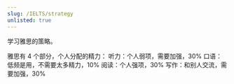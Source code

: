 ```yaml
---
slug: /IELTS/strategy
unlisted: true
---
```


学习雅思的策略。

雅思有 4 个部分，个人分配的精力：
听力：个人弱项，需要加强，30%
口语：低频是用，不需要太多精力，10%
阅读：个人强项，30%
写作：和别人交流，需要加强，30%